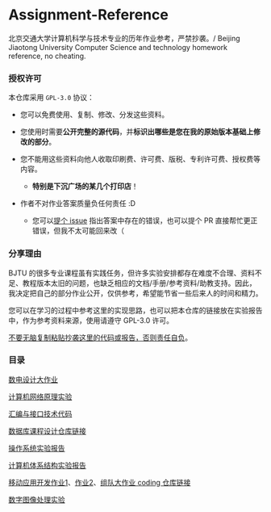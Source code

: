 # Assignment-Reference
北京交通大学计算机科学与技术专业的历年作业参考，严禁抄袭。/ Beijing Jiaotong University Computer Science and technology homework reference, no cheating. 

### 授权许可

本仓库采用 `GPL-3.0` 协议：

- 您可以免费使用、复制、修改、分发这些资料。
- 您使用时需要**公开完整的源代码**，并**标识出哪些是您在我的原始版本基础上修改的部分**。
- 您不能用这些资料向他人收取印刷费、许可费、版税、专利许可费、授权费等内容。
  - **特别是下沉广场的某几个打印店**！

- 作者不对作业答案质量负任何责任 :D
  - 您可以[提个 issue](https://github.com/Sayaka-4987/Assignment-Reference/issues/new) 指出答案中存在的错误，也可以提个 PR 直接帮忙更正错误，但我不太可能回来改（

### 分享理由

BJTU 的很多专业课程虽有实践任务，但许多实验安排都存在难度不合理、资料不足、教程版本太旧的问题，也缺乏相应的文档/手册/参考资料/助教支持。因此，我决定把自己的部分作业公开，仅供参考，希望能节省一些后来人的时间和精力。

您可以在学习的过程中参考这里的实现思路，也可以把本仓库的链接放在实验报告中，作为参考资料来源，使用请遵守 GPL-3.0 许可。

<u>不要无脑复制粘贴抄袭这里的代码或报告，否则责任自负</u>。

### 目录

[数电设计大作业](https://github.com/Sayaka-4987/Assignment-Reference/tree/main/%E6%95%B0%E7%94%B5%E8%AE%BE%E8%AE%A1%E5%A4%A7%E4%BD%9C%E4%B8%9A) 

[计算机网络原理实验](https://github.com/Sayaka-4987/Assignment-Reference/tree/main/%E8%AE%A1%E7%AE%97%E6%9C%BA%E7%BD%91%E7%BB%9C%E5%8E%9F%E7%90%86%E5%AE%9E%E9%AA%8C) 

[汇编与接口技术代码](https://github.com/Sayaka-4987/Assignment-Reference/tree/main/%E6%B1%87%E7%BC%96%E4%B8%8E%E6%8E%A5%E5%8F%A3%E6%8A%80%E6%9C%AF%E4%BB%A3%E7%A0%81) 

[数据库课程设计仓库链接](https://github.com/Sayaka-4987/BBBBS-Database-Course-Design) 

[操作系统实验报告](https://github.com/Sayaka-4987/Assignment-Reference/tree/main/%E6%93%8D%E4%BD%9C%E7%B3%BB%E7%BB%9F%E5%AE%9E%E9%AA%8C) 

[计算机体系结构实验报告](https://github.com/Sayaka-4987/Assignment-Reference/tree/main/%E8%AE%A1%E7%AE%97%E6%9C%BA%E4%BD%93%E7%B3%BB%E7%BB%93%E6%9E%84%E5%AE%9E%E9%AA%8C) 

[移动应用开发作业1](https://github.com/Sayaka-4987/Have-to-do-Android)、[作业2](https://github.com/Sayaka-4987/Pedometer)、[组队大作业 coding 仓库链接](https://xlisten.coding.net/public/xlisten/XListen-Android/git/files) 

[数字图像处理实验](https://github.com/Sayaka-4987/Assignment-Reference/tree/main/%E6%95%B0%E5%AD%97%E5%9B%BE%E5%83%8F%E5%A4%84%E7%90%86%E5%AE%9E%E9%AA%8C) 

